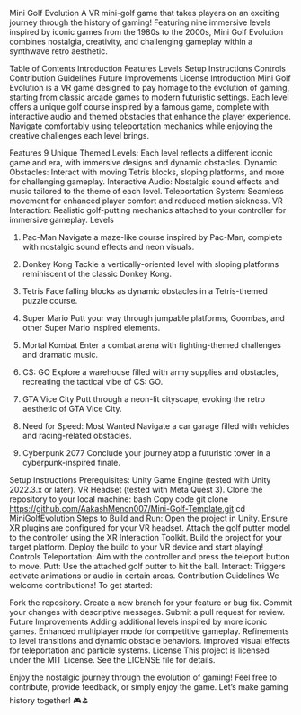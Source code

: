 Mini Golf Evolution
A VR mini-golf game that takes players on an exciting journey through the history of gaming! Featuring nine immersive levels inspired by iconic games from the 1980s to the 2000s, Mini Golf Evolution combines nostalgia, creativity, and challenging gameplay within a synthwave retro aesthetic.

Table of Contents
Introduction
Features
Levels
Setup Instructions
Controls
Contribution Guidelines
Future Improvements
License
Introduction
Mini Golf Evolution is a VR game designed to pay homage to the evolution of gaming, starting from classic arcade games to modern futuristic settings. Each level offers a unique golf course inspired by a famous game, complete with interactive audio and themed obstacles that enhance the player experience. Navigate comfortably using teleportation mechanics while enjoying the creative challenges each level brings.

Features
9 Unique Themed Levels: Each level reflects a different iconic game and era, with immersive designs and dynamic obstacles.
Dynamic Obstacles: Interact with moving Tetris blocks, sloping platforms, and more for challenging gameplay.
Interactive Audio: Nostalgic sound effects and music tailored to the theme of each level.
Teleportation System: Seamless movement for enhanced player comfort and reduced motion sickness.
VR Interaction: Realistic golf-putting mechanics attached to your controller for immersive gameplay.
Levels
1. Pac-Man
Navigate a maze-like course inspired by Pac-Man, complete with nostalgic sound effects and neon visuals.

2. Donkey Kong
Tackle a vertically-oriented level with sloping platforms reminiscent of the classic Donkey Kong.

3. Tetris
Face falling blocks as dynamic obstacles in a Tetris-themed puzzle course.

4. Super Mario
Putt your way through jumpable platforms, Goombas, and other Super Mario inspired elements.

5. Mortal Kombat
Enter a combat arena with fighting-themed challenges and dramatic music.

6. CS: GO
Explore a warehouse filled with army supplies and obstacles, recreating the tactical vibe of CS: GO.

7. GTA Vice City
Putt through a neon-lit cityscape, evoking the retro aesthetic of GTA Vice City.

8. Need for Speed: Most Wanted
Navigate a car garage filled with vehicles and racing-related obstacles.

9. Cyberpunk 2077
Conclude your journey atop a futuristic tower in a cyberpunk-inspired finale.

Setup Instructions
Prerequisites:
Unity Game Engine (tested with Unity 2022.3.x or later).
VR Headset (tested with Meta Quest 3).
Clone the repository to your local machine:
bash
Copy code
git clone https://github.com/AakashMenon007/Mini-Golf-Template.git
cd MiniGolfEvolution
Steps to Build and Run:
Open the project in Unity.
Ensure XR plugins are configured for your VR headset.
Attach the golf putter model to the controller using the XR Interaction Toolkit.
Build the project for your target platform.
Deploy the build to your VR device and start playing!
Controls
Teleportation: Aim with the controller and press the teleport button to move.
Putt: Use the attached golf putter to hit the ball.
Interact: Triggers activate animations or audio in certain areas.
Contribution Guidelines
We welcome contributions! To get started:

Fork the repository.
Create a new branch for your feature or bug fix.
Commit your changes with descriptive messages.
Submit a pull request for review.
Future Improvements
Adding additional levels inspired by more iconic games.
Enhanced multiplayer mode for competitive gameplay.
Refinements to level transitions and dynamic obstacle behaviors.
Improved visual effects for teleportation and particle systems.
License
This project is licensed under the MIT License. See the LICENSE file for details.

Enjoy the nostalgic journey through the evolution of gaming!
Feel free to contribute, provide feedback, or simply enjoy the game. Let’s make gaming history together! 🎮⛳
